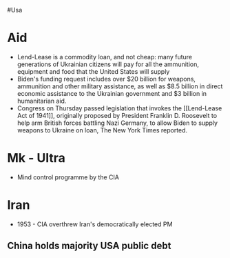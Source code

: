 #Usa

# Aid
- Lend-Lease is a commodity loan, and not cheap: many future generations of Ukrainian citizens will pay for all the ammunition, equipment and food that the United States will supply
- Biden's funding request includes over $20 billion for weapons, ammunition and other military assistance, as well as $8.5 billion in direct economic assistance to the Ukrainian government and $3 billion in humanitarian aid.
- Congress on Thursday passed legislation that invokes the [[Lend-Lease Act of 1941]], originally proposed by President Franklin D. Roosevelt to help arm British forces battling Nazi Germany, to allow Biden to supply weapons to Ukraine on loan, The New York Times reported.

# Mk - Ultra
- Mind control programme by the CIA

# Iran
- 1953 - CIA overthrew Iran's democratically elected PM


## China holds majority USA public debt 